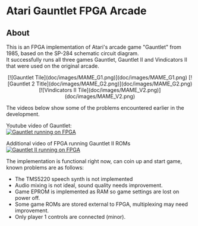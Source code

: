 # Atari Gauntlet FPGA Arcade

## About
This is an FPGA implementation of Atari's arcade game "Gauntlet" from 1985, based on the SP-284 schematic circuit diagram.  
It successfully runs all three games Gauntlet, Gauntlet II and Vindicators II that were used on the original arcade.  

<p align="center">
[![Gauntlet Tile](doc/images/MAME_G1.png)](doc/images/MAME_G1.png)  
[![Gauntlet 2 Title](doc/images/MAME_G2.png)](doc/images/MAME_G2.png)  
[![Vindicators II Tile](doc/images/MAME_V2.png)](doc/images/MAME_V2.png)  
</p>

The videos below show some of the problems encountered earlier in the development.

Youtube video of Gauntlet:  
[![Gauntlet running on FPGA](https://img.youtube.com/vi/7A2k7wLUSUU/0.jpg)](https://www.youtube.com/watch?v=7A2k7wLUSUU)

Additional video of FPGA running Gauntlet II ROMs  
[![Gauntlet II running on FPGA](https://img.youtube.com/vi/HNHAjOb2i3s/0.jpg)](https://www.youtube.com/watch?v=HNHAjOb2i3s)

The implementation is functional right now, can coin up and start game, known problems are as follows:

* The TMS5220 speech synth is not implemented
* Audio mixing is not ideal, sound quality needs improvement.
* Game EPROM is implemented as RAM so game settings are lost on power off.
* Some game ROMs are stored external to FPGA, multiplexing may need improvement.
* Only player 1 controls are connected (minor).
